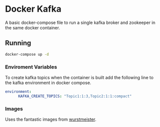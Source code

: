 # Docker Kafka
A basic docker-compose file to run a single kafka broker and zookeeper in the same docker container.

## Running
```bash
docker-compose up -d
```

### Enviroment Variables
To create kafka topics when the container is built add the following line to the kafka environment in docker compose.
```yaml
environment:
      KAFKA_CREATE_TOPICS: "Topic1:1:3,Topic2:1:1:compact"
```

### Images
Uses the fantastic images from [wurstmeister](https://github.com/wurstmeister/kafka-docker).

